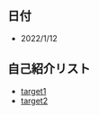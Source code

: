 ## 日付
- 2022/1/12
## 自己紹介リスト
- [target1](https://github.com/ShuntaKumada/hello-world/blob/main/intro.md)
- [target2](https://github.com/Ssoya1105/hello-world/blob/main/README.md)
